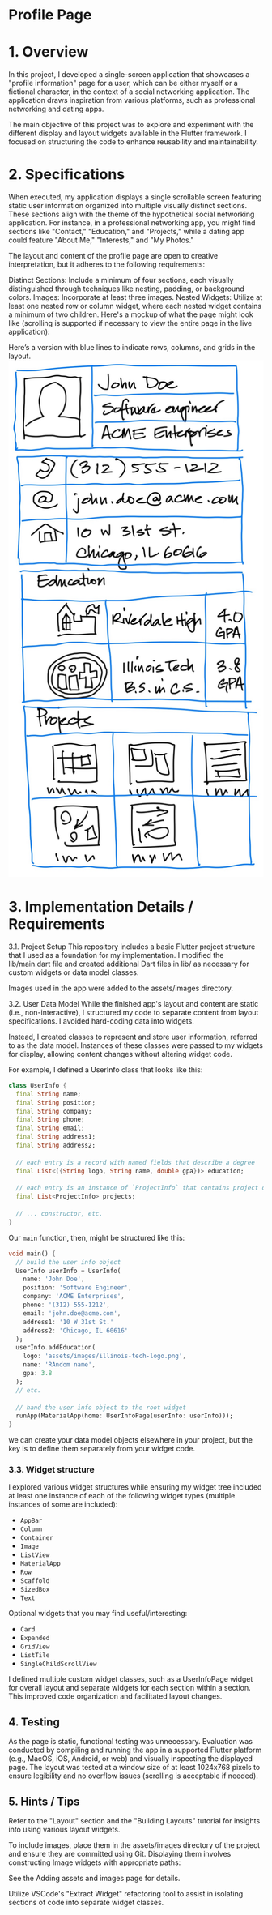 # Profile Page

# 1. Overview
In this project, I developed a single-screen application that showcases a "profile information" page for a user, which can be either myself or a fictional character, in the context of a social networking application. The application draws inspiration from various platforms, such as professional networking and dating apps.

The main objective of this project was to explore and experiment with the different display and layout widgets available in the Flutter framework. I focused on structuring the code to enhance reusability and maintainability.

# 2. Specifications
When executed, my application displays a single scrollable screen featuring static user information organized into multiple visually distinct sections. These sections align with the theme of the hypothetical social networking application. For instance, in a professional networking app, you might find sections like "Contact," "Education," and "Projects," while a dating app could feature "About Me," "Interests," and "My Photos."

The layout and content of the profile page are open to creative interpretation, but it adheres to the following requirements:

Distinct Sections: Include a minimum of four sections, each visually distinguished through techniques like nesting, padding, or background colors.
Images: Incorporate at least three images.
Nested Widgets: Utilize at least one nested row or column widget, where each nested widget contains a minimum of two children.
Here's a mockup of what the page might look like (scrolling is supported if necessary to view the entire page in the live application):



Here’s a version with blue lines to indicate rows, columns, and grids in the layout.
![Example profile page with layout](assets/images/mp1-mockup-layout.jpg)



# 3. Implementation Details / Requirements
3.1. Project Setup
This repository includes a basic Flutter project structure that I used as a foundation for my implementation. I modified the lib/main.dart file and created additional Dart files in lib/ as necessary for custom widgets or data model classes.

Images used in the app were added to the assets/images directory.

3.2. User Data Model
While the finished app's layout and content are static (i.e., non-interactive), I structured my code to separate content from layout specifications. I avoided hard-coding data into widgets.

Instead, I created classes to represent and store user information, referred to as the data model. Instances of these classes were passed to my widgets for display, allowing content changes without altering widget code.

For example, I defined a UserInfo class that looks like this:


```dart
class UserInfo {
  final String name;
  final String position;
  final String company;
  final String phone;
  final String email;
  final String address1;
  final String address2;

  // each entry is a record with named fields that describe a degree
  final List<({String logo, String name, double gpa})> education;

  // each entry is an instance of `ProjectInfo` that contains project details
  final List<ProjectInfo> projects;
  
  // ... constructor, etc.
}
```

Our `main` function, then, might be structured like this:

```dart
void main() {
  // build the user info object
  UserInfo userInfo = UserInfo(
    name: 'John Doe',
    position: 'Software Engineer',
    company: 'ACME Enterprises',
    phone: '(312) 555-1212',
    email: 'john.doe@acme.com',
    address1: '10 W 31st St.'
    address2: 'Chicago, IL 60616'
  );
  userInfo.addEducation(
    logo: 'assets/images/illinois-tech-logo.png',
    name: 'RAndom name',
    gpa: 3.8
  );
  // etc.

  // hand the user info object to the root widget
  runApp(MaterialApp(home: UserInfoPage(userInfo: userInfo)));
}
```

we can create your data model objects elsewhere in your project, but the key is to define them separately from your widget code.

### 3.3. Widget structure

I explored various widget structures while ensuring my widget tree included at least one instance of each of the following widget types (multiple instances of some are included):

- `AppBar`
- `Column`
- `Container`
- `Image`
- `ListView`
- `MaterialApp`
- `Row`
- `Scaffold`
- `SizedBox`
- `Text`

Optional widgets that you may find useful/interesting:

- `Card`
- `Expanded`
- `GridView`
- `ListTile`
- `SingleChildScrollView`

I defined multiple custom widget classes, such as a UserInfoPage widget for overall layout and separate widgets for each section within a section. This improved code organization and facilitated layout changes.

## 4. Testing

As the page is static, functional testing was unnecessary. Evaluation was conducted by compiling and running the app in a supported Flutter platform (e.g., MacOS, iOS, Android, or web) and visually inspecting the displayed page. The layout was tested at a window size of at least 1024x768 pixels to ensure legibility and no overflow issues (scrolling is acceptable if needed).


## 5. Hints / Tips

Refer to the "Layout" section and the "Building Layouts" tutorial for insights into using various layout widgets.

To include images, place them in the assets/images directory of the project and ensure they are committed using Git. Displaying them involves constructing Image widgets with appropriate paths:

See the Adding assets and images page for details.

Utilize VSCode's "Extract Widget" refactoring tool to assist in isolating sections of code into separate widget classes.

